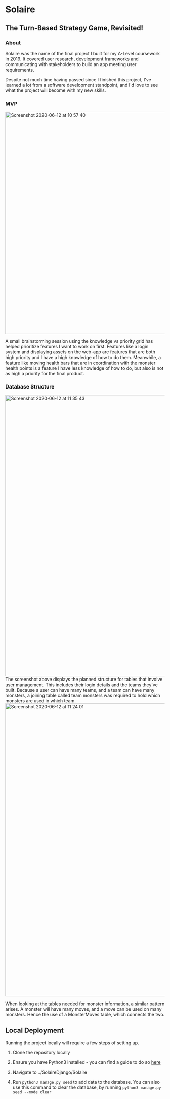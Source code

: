 # Solaire

## The Turn-Based Strategy Game, Revisited! 

### About

Solaire was the name of the final project I built for my A-Level coursework in 2019. It covered user research, development frameworks and communicating with stakeholders to build an app meeting user requirements.

Despite not much time having passed since I finished this project, I've learned a lot from a software development standpoint, and I'd love to see what the project will become with my new skills.

### MVP
<img width="700" alt="Screenshot 2020-06-12 at 10 57 40" src="https://user-images.githubusercontent.com/41115973/84490799-9650af80-ac9b-11ea-9b9b-0cd9b00890a8.png">

A small brainstorming session using the knowledge vs priority grid has helped prioritize features I want to work on first.
Features like a login system and displaying assets on the web-app are features that are both high priority and I have a high knowledge of how to do them.
Meanwhile, a feature like moving health bars that are in coordination with the monster health points is a feature I have less knowledge of how to do, but also is not as high a priority for the final product.

### Database Structure

<img width="887" alt="Screenshot 2020-06-12 at 11 35 43" src="https://user-images.githubusercontent.com/41115973/84494164-e9793100-aca0-11ea-9542-faa1c55987a5.png">
The screenshot above displays the planned structure for tables that involve user management. This includes their login details and the teams they've built. Because a user can have many teams, and a team can have many monsters, a joining table called team monsters was required to hold which monsters are used in which team.

<img width="923" alt="Screenshot 2020-06-12 at 11 24 01" src="https://user-images.githubusercontent.com/41115973/84493942-8daea800-aca0-11ea-9add-1480526d968f.png">

When looking at the tables needed for monster information, a similar pattern arises. A monster will have many moves, and a move can be used on many monsters. Hence the use of a MonsterMoves table, which connects the two. 


## Local Deployment

Running the project locally will require a few steps of setting up.

1. Clone the repository locally

2. Ensure you have Python3 installed - you can find a guide to do so [here](https://docs.python-guide.org/starting/install3/osx/)

3. Navigate to ../SolaireDjango/Solaire

4. Run `python3 manage.py seed` to add data to the database. You can also use this command to clear the database, by running `python3 manage.py seed --mode clear`
